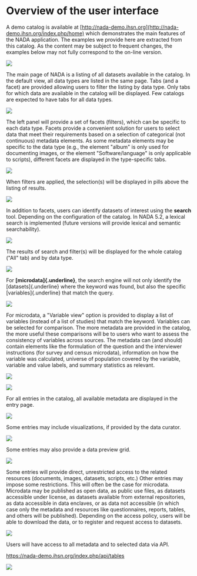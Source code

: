 # Overview of the user interface

A demo catalog is available at
[http://nada-demo.ihsn.org](http://nada-demo.ihsn.org/index.php/home)
which demonstrates the main features of the NADA application. The
examples we provide here are extracted from this catalog. As the content
may be subject to frequent changes, the examples below may not fully
correspond to the on-line version.

![](~@imageBase/images/image2.png)

The main page of NADA is a listing of all datasets available in the
catalog. In the default view, all data types are listed in the same
page. Tabs (and a facet) are provided allowing users to filter the
listing by data type. Only tabs for which data are available in the
catalog will be displayed. Few catalogs are expected to have tabs for
all data types.

![](~@imageBase/images/image3.png)

The left panel will provide a set of facets (filters), which can be
specific to each data type. Facets provide a convenient solution for
users to select data that meet their requirements based on a selection
of categorical (not continuous) metadata elements. As some metadata
elements may be specific to the data type (e.g., the element \"album\"
is only used for documenting images, or the element "Software/language"
is only applicable to scripts), different facets are displayed in the
type-specific tabs.

![](~@imageBase/images/image4.png)

When filters are applied, the selection(s) will be displayed in pills
above the listing of results.

![](~@imageBase/images/image5.png)

In addition to facets, users can identify datasets of interest using the
**search** tool. Depending on the configuration of the catalog. In NADA
5.2, a lexical search is implemented (future versions will provide
lexical and semantic searchability).

![](~@imageBase/images/image6.png)

The results of search and filter(s) will be displayed for the whole
catalog ("All" tab) and by data type.

![](~@imageBase/images/image7.png)

For **[microdata]{.underline}**, the search engine will not only
identify the [datasets]{.underline} where the keyword was found, but
also the specific [variables]{.underline} that match the query.

![](~@imageBase/images/image8.png)

For microdata, a "Variable view" option is provided to display a list of
variables (instead of a list of studies) that match the keyword.
Variables can be selected for comparison. The more metadata are provided
in the catalog, the more useful these comparisons will be to users who
want to assess the consistency of variables across sources. The metadata
can (and should) contain elements like the formulation of the question
and the interviewer instructions (for survey and census microdata),
information on how the variable was calculated, universe of population
covered by the variable, variable and value labels, and summary
statistics as relevant.

![](~@imageBase/images/image9.png)

![](~@imageBase/images/image10.png)

For all entries in the catalog, all available metadata are displayed in
the entry page.

![](~@imageBase/images/image11.png)

Some entries may include visualizations, if provided by the data
curator.

![](~@imageBase/images/image12.png)

Some entries may also provide a data preview grid.

![](~@imageBase/images/image13.png)

Some entries will provide direct, unrestricted access to the related
resources (documents, images, datasets, scripts, etc.) Other entries may
impose some restrictions. This will often be the case for microdata.
Microdata may be published as open data, as public use files, as
datasets accessible under license, as datasets available from external
repositories, as data accessible in data enclaves, or as data not
accessible (in which case only the metadata and resources like
questionnaires, reports, tables, and others will be published).
Depending on the access policy, users will be able to download the data,
or to register and request access to datasets.

![](~@imageBase/images/image14.png)

Users will have access to all metadata and to selected data via API.

<https://nada-demo.ihsn.org/index.php/api/tables>

![](~@imageBase/images/image15.png)

